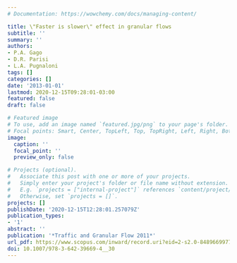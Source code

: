 ```yaml
---
# Documentation: https://wowchemy.com/docs/managing-content/

title: \"Faster is slower\" effect in granular flows
subtitle: ''
summary: ''
authors:
- P.A. Gago
- D.R. Parisi
- L.A. Pugnaloni
tags: []
categories: []
date: '2013-01-01'
lastmod: 2020-12-15T09:28:01-03:00
featured: false
draft: false

# Featured image
# To use, add an image named `featured.jpg/png` to your page's folder.
# Focal points: Smart, Center, TopLeft, Top, TopRight, Left, Right, BottomLeft, Bottom, BottomRight.
image:
  caption: ''
  focal_point: ''
  preview_only: false

# Projects (optional).
#   Associate this post with one or more of your projects.
#   Simply enter your project's folder or file name without extension.
#   E.g. `projects = ["internal-project"]` references `content/project/deep-learning/index.md`.
#   Otherwise, set `projects = []`.
projects: []
publishDate: '2020-12-15T12:28:01.257079Z'
publication_types:
- '1'
abstract: ''
publication: '*Traffic and Granular Flow 2011*'
url_pdf: https://www.scopus.com/inward/record.uri?eid=2-s2.0-84896699771&doi=10.1007%2f978-3-642-39669-4__30&partnerID=40&md5=57b20b69e143d25769326e9da15cc75a
doi: 10.1007/978-3-642-39669-4__30
---
```

